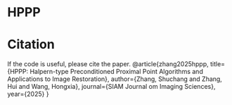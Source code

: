 # HPPP




# Citation
If the code is useful, please cite the paper.
@article{zhang2025hppp,
  title={HPPP: Halpern-type Preconditioned Proximal Point Algorithms and Applications to Image Restoration},
  author={Zhang, Shuchang and Zhang, Hui and Wang, Hongxia},
  journal={SIAM Journal om Imaging Sciences},
  year={2025}
}

